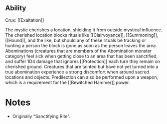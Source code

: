 ## Ability
Crux: [[Exaltation]]

The mystic cherishes a location, shielding it from outside mystical influence. The cherished location blocks rituals like [[Clairvoyance]], [[Summoning]], [[Hound]], and the like, but should any of these rituals be tracking or hunting a person the block is gone as soon as the person leaves the area. Abominations (creatures that are members of the Abomination monster category) feel sick when getting close to an area that has been sanctified, and suffer 1D4 damage that ignores [[Protection]] each turn they remain on cherished ground. Creatures that are tainted but have not yet turned into a true abomination experience a strong discomfort when around sacred locations and objects. Predilection can also be performed upon a weapon, which is a requirement for the [[Bewitched Hammer]] power.
# Notes
* Originally "Sanctifying Rite".